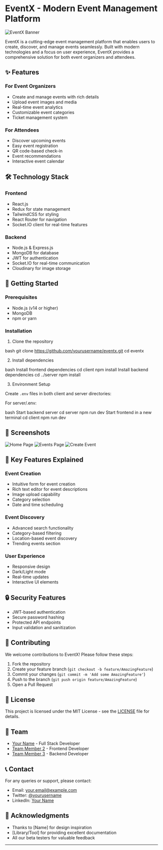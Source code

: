 # EventX - Modern Event Management Platform

![EventX Banner](path_to_banner_image.png)

EventX is a cutting-edge event management platform that enables users to create, discover, and manage events seamlessly. Built with modern technologies and a focus on user experience, EventX provides a comprehensive solution for both event organizers and attendees.

## ✨ Features

### For Event Organizers
- Create and manage events with rich details
- Upload event images and media
- Real-time event analytics
- Customizable event categories
- Ticket management system

### For Attendees
- Discover upcoming events
- Easy event registration
- QR code-based check-in
- Event recommendations
- Interactive event calendar

## 🛠️ Technology Stack

### Frontend
- React.js
- Redux for state management
- TailwindCSS for styling
- React Router for navigation
- Socket.IO client for real-time features

### Backend
- Node.js & Express.js
- MongoDB for database
- JWT for authentication
- Socket.IO for real-time communication
- Cloudinary for image storage

## 🚀 Getting Started

### Prerequisites
- Node.js (v14 or higher)
- MongoDB
- npm or yarn

### Installation

1. Clone the repository

bash
git clone https://github.com/yourusername/eventx.git
cd eventx

2. Install dependencies

bash
Install frontend dependencies
cd client
npm install
Install backend dependencies
cd ../server
npm install


3. Environment Setup

Create `.env` files in both client and server directories:

For server/.env:

bash
Start backend server
cd server
npm run dev
Start frontend in a new terminal
cd client
npm run dev


## 📱 Screenshots

![Home Page](path_to_homepage_screenshot.png)
![Events Page](path_to_events_screenshot.png)
![Create Event](path_to_create_event_screenshot.png)

## 🌟 Key Features Explained

### Event Creation
- Intuitive form for event creation
- Rich text editor for event descriptions
- Image upload capability
- Category selection
- Date and time scheduling

### Event Discovery
- Advanced search functionality
- Category-based filtering
- Location-based event discovery
- Trending events section

### User Experience
- Responsive design
- Dark/Light mode
- Real-time updates
- Interactive UI elements

## 🔒 Security Features

- JWT-based authentication
- Secure password hashing
- Protected API endpoints
- Input validation and sanitization

## 🤝 Contributing

We welcome contributions to EventX! Please follow these steps:

1. Fork the repository
2. Create your feature branch (`git checkout -b feature/AmazingFeature`)
3. Commit your changes (`git commit -m 'Add some AmazingFeature'`)
4. Push to the branch (`git push origin feature/AmazingFeature`)
5. Open a Pull Request

## 📜 License

This project is licensed under the MIT License - see the [LICENSE](LICENSE) file for details.

## 👥 Team

- [Your Name](https://github.com/yourusername) - Full Stack Developer
- [Team Member 2](https://github.com/teammember2) - Frontend Developer
- [Team Member 3](https://github.com/teammember3) - Backend Developer

## 📞 Contact

For any queries or support, please contact:
- Email: your.email@example.com
- Twitter: [@yourusername](https://twitter.com/yourusername)
- LinkedIn: [Your Name](https://linkedin.com/in/yourprofile)

## 🙏 Acknowledgments

- Thanks to [Name] for design inspiration
- [Library/Tool] for providing excellent documentation
- All our beta testers for valuable feedback

---

